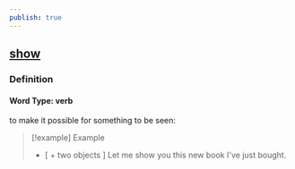 ```yaml
---
publish: true
---
```


## [show](https://dictionary.cambridge.org/dictionary/english/show)

### Definition
#### Word Type: verb
to make it possible for something to be seen:

>[!example] Example
> - [ + two objects ] Let me show you this new book I've just bought.
